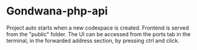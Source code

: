 # Gondwana-php-api

Project auto starts when a new codespace is created.
Frontend is served from the "public" folder.
The UI can be accessed from the ports tab in the terminal, in the forwarded address section, by pressing ctrl and click.
